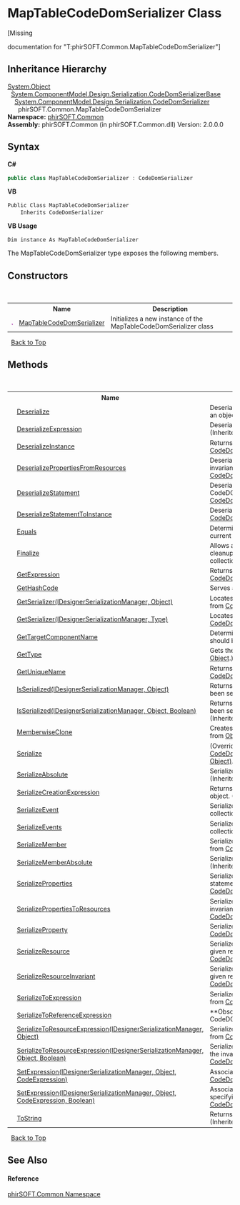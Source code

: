 # MapTableCodeDomSerializer Class
 

\[Missing <summary> documentation for "T:phirSOFT.Common.MapTableCodeDomSerializer"\]


## Inheritance Hierarchy
<a href="http://msdn2.microsoft.com/en-us/library/e5kfa45b" target="_blank">System.Object</a><br />&nbsp;&nbsp;<a href="http://msdn2.microsoft.com/en-us/library/236th9fz" target="_blank">System.ComponentModel.Design.Serialization.CodeDomSerializerBase</a><br />&nbsp;&nbsp;&nbsp;&nbsp;<a href="http://msdn2.microsoft.com/en-us/library/a461y9w0" target="_blank">System.ComponentModel.Design.Serialization.CodeDomSerializer</a><br />&nbsp;&nbsp;&nbsp;&nbsp;&nbsp;&nbsp;phirSOFT.Common.MapTableCodeDomSerializer<br />
**Namespace:**&nbsp;<a href="e822f0a1-f524-76ce-c72d-9a62b8c4e673">phirSOFT.Common</a><br />**Assembly:**&nbsp;phirSOFT.Common (in phirSOFT.Common.dll) Version: 2.0.0.0

## Syntax

**C#**<br />
``` C#
public class MapTableCodeDomSerializer : CodeDomSerializer
```

**VB**<br />
``` VB
Public Class MapTableCodeDomSerializer
	Inherits CodeDomSerializer
```

**VB Usage**<br />
``` VB Usage
Dim instance As MapTableCodeDomSerializer
```

The MapTableCodeDomSerializer type exposes the following members.


## Constructors
&nbsp;<table><tr><th></th><th>Name</th><th>Description</th></tr><tr><td>![Public method](media/pubmethod.gif "Public method")</td><td><a href="6467f149-bc1a-1b96-5eb1-6ce5a44a6318">MapTableCodeDomSerializer</a></td><td>
Initializes a new instance of the MapTableCodeDomSerializer class</td></tr></table>&nbsp;
<a href="#maptablecodedomserializer-class">Back to Top</a>

## Methods
&nbsp;<table><tr><th></th><th>Name</th><th>Description</th></tr><tr><td>![Public method](media/pubmethod.gif "Public method")</td><td><a href="http://msdn2.microsoft.com/en-us/library/07yxt4f5" target="_blank">Deserialize</a></td><td>
Deserializes the specified serialized CodeDOM object into an object.
 (Inherited from <a href="http://msdn2.microsoft.com/en-us/library/a461y9w0" target="_blank">CodeDomSerializer</a>.)</td></tr><tr><td>![Protected method](media/protmethod.gif "Protected method")</td><td><a href="http://msdn2.microsoft.com/en-us/library/138s8kbk" target="_blank">DeserializeExpression</a></td><td>
Deserializes the given expression into an in-memory object.
 (Inherited from <a href="http://msdn2.microsoft.com/en-us/library/236th9fz" target="_blank">CodeDomSerializerBase</a>.)</td></tr><tr><td>![Protected method](media/protmethod.gif "Protected method")</td><td><a href="http://msdn2.microsoft.com/en-us/library/782s3zkb" target="_blank">DeserializeInstance</a></td><td>
Returns an instance of the given type.
 (Inherited from <a href="http://msdn2.microsoft.com/en-us/library/236th9fz" target="_blank">CodeDomSerializerBase</a>.)</td></tr><tr><td>![Protected method](media/protmethod.gif "Protected method")</td><td><a href="http://msdn2.microsoft.com/en-us/library/c670yd28" target="_blank">DeserializePropertiesFromResources</a></td><td>
Deserializes properties on the given object from the invariant culture’s resource bundle.
 (Inherited from <a href="http://msdn2.microsoft.com/en-us/library/236th9fz" target="_blank">CodeDomSerializerBase</a>.)</td></tr><tr><td>![Protected method](media/protmethod.gif "Protected method")</td><td><a href="http://msdn2.microsoft.com/en-us/library/47dz0w92" target="_blank">DeserializeStatement</a></td><td>
Deserializes a statement by interpreting and executing a CodeDOM statement.
 (Inherited from <a href="http://msdn2.microsoft.com/en-us/library/236th9fz" target="_blank">CodeDomSerializerBase</a>.)</td></tr><tr><td>![Protected method](media/protmethod.gif "Protected method")</td><td><a href="http://msdn2.microsoft.com/en-us/library/h24zy9hx" target="_blank">DeserializeStatementToInstance</a></td><td>
Deserializes a single statement.
 (Inherited from <a href="http://msdn2.microsoft.com/en-us/library/a461y9w0" target="_blank">CodeDomSerializer</a>.)</td></tr><tr><td>![Public method](media/pubmethod.gif "Public method")</td><td><a href="http://msdn2.microsoft.com/en-us/library/bsc2ak47" target="_blank">Equals</a></td><td>
Determines whether the specified object is equal to the current object.
 (Inherited from <a href="http://msdn2.microsoft.com/en-us/library/e5kfa45b" target="_blank">Object</a>.)</td></tr><tr><td>![Protected method](media/protmethod.gif "Protected method")</td><td><a href="http://msdn2.microsoft.com/en-us/library/4k87zsw7" target="_blank">Finalize</a></td><td>
Allows an object to try to free resources and perform other cleanup operations before it is reclaimed by garbage collection.
 (Inherited from <a href="http://msdn2.microsoft.com/en-us/library/e5kfa45b" target="_blank">Object</a>.)</td></tr><tr><td>![Protected method](media/protmethod.gif "Protected method")</td><td><a href="http://msdn2.microsoft.com/en-us/library/cykbye8w" target="_blank">GetExpression</a></td><td>
Returns an expression for the given object.
 (Inherited from <a href="http://msdn2.microsoft.com/en-us/library/236th9fz" target="_blank">CodeDomSerializerBase</a>.)</td></tr><tr><td>![Public method](media/pubmethod.gif "Public method")</td><td><a href="http://msdn2.microsoft.com/en-us/library/zdee4b3y" target="_blank">GetHashCode</a></td><td>
Serves as the default hash function.
 (Inherited from <a href="http://msdn2.microsoft.com/en-us/library/e5kfa45b" target="_blank">Object</a>.)</td></tr><tr><td>![Protected method](media/protmethod.gif "Protected method")</td><td><a href="http://msdn2.microsoft.com/en-us/library/xt9a9edz" target="_blank">GetSerializer(IDesignerSerializationManager, Object)</a></td><td>
Locates a serializer for the given object value.
 (Inherited from <a href="http://msdn2.microsoft.com/en-us/library/236th9fz" target="_blank">CodeDomSerializerBase</a>.)</td></tr><tr><td>![Protected method](media/protmethod.gif "Protected method")</td><td><a href="http://msdn2.microsoft.com/en-us/library/2e3t0e04" target="_blank">GetSerializer(IDesignerSerializationManager, Type)</a></td><td>
Locates a serializer for the given type.
 (Inherited from <a href="http://msdn2.microsoft.com/en-us/library/236th9fz" target="_blank">CodeDomSerializerBase</a>.)</td></tr><tr><td>![Public method](media/pubmethod.gif "Public method")</td><td><a href="http://msdn2.microsoft.com/en-us/library/ms133925" target="_blank">GetTargetComponentName</a></td><td>
Determines which statement group the given statement should belong to.
 (Inherited from <a href="http://msdn2.microsoft.com/en-us/library/a461y9w0" target="_blank">CodeDomSerializer</a>.)</td></tr><tr><td>![Public method](media/pubmethod.gif "Public method")</td><td><a href="http://msdn2.microsoft.com/en-us/library/dfwy45w9" target="_blank">GetType</a></td><td>
Gets the <a href="http://msdn2.microsoft.com/en-us/library/42892f65" target="_blank">Type</a> of the current instance.
 (Inherited from <a href="http://msdn2.microsoft.com/en-us/library/e5kfa45b" target="_blank">Object</a>.)</td></tr><tr><td>![Protected method](media/protmethod.gif "Protected method")</td><td><a href="http://msdn2.microsoft.com/en-us/library/kst8zd2b" target="_blank">GetUniqueName</a></td><td>
Returns a unique name for the given object.
 (Inherited from <a href="http://msdn2.microsoft.com/en-us/library/236th9fz" target="_blank">CodeDomSerializerBase</a>.)</td></tr><tr><td>![Protected method](media/protmethod.gif "Protected method")</td><td><a href="http://msdn2.microsoft.com/en-us/library/6f8xx47a" target="_blank">IsSerialized(IDesignerSerializationManager, Object)</a></td><td>
Returns a value indicating whether the given object has been serialized.
 (Inherited from <a href="http://msdn2.microsoft.com/en-us/library/236th9fz" target="_blank">CodeDomSerializerBase</a>.)</td></tr><tr><td>![Protected method](media/protmethod.gif "Protected method")</td><td><a href="http://msdn2.microsoft.com/en-us/library/ms133930" target="_blank">IsSerialized(IDesignerSerializationManager, Object, Boolean)</a></td><td>
Returns a value indicating whether the given object has been serialized, optionally considering preset expressions.
 (Inherited from <a href="http://msdn2.microsoft.com/en-us/library/236th9fz" target="_blank">CodeDomSerializerBase</a>.)</td></tr><tr><td>![Protected method](media/protmethod.gif "Protected method")</td><td><a href="http://msdn2.microsoft.com/en-us/library/57ctke0a" target="_blank">MemberwiseClone</a></td><td>
Creates a shallow copy of the current <a href="http://msdn2.microsoft.com/en-us/library/e5kfa45b" target="_blank">Object</a>.
 (Inherited from <a href="http://msdn2.microsoft.com/en-us/library/e5kfa45b" target="_blank">Object</a>.)</td></tr><tr><td>![Public method](media/pubmethod.gif "Public method")</td><td><a href="a4ae2d11-b1ff-45a4-12b2-7d470889dcb2">Serialize</a></td><td> (Overrides <a href="http://msdn2.microsoft.com/en-us/library/wdt24xff" target="_blank">CodeDomSerializer.Serialize(IDesignerSerializationManager, Object)</a>.)</td></tr><tr><td>![Public method](media/pubmethod.gif "Public method")</td><td><a href="http://msdn2.microsoft.com/en-us/library/eh8ft6ed" target="_blank">SerializeAbsolute</a></td><td>
Serializes the given object, accounting for default values.
 (Inherited from <a href="http://msdn2.microsoft.com/en-us/library/a461y9w0" target="_blank">CodeDomSerializer</a>.)</td></tr><tr><td>![Protected method](media/protmethod.gif "Protected method")</td><td><a href="http://msdn2.microsoft.com/en-us/library/fk1a1caf" target="_blank">SerializeCreationExpression</a></td><td>
Returns an expression representing the creation of the given object.
 (Inherited from <a href="http://msdn2.microsoft.com/en-us/library/236th9fz" target="_blank">CodeDomSerializerBase</a>.)</td></tr><tr><td>![Protected method](media/protmethod.gif "Protected method")</td><td><a href="http://msdn2.microsoft.com/en-us/library/6f6w253a" target="_blank">SerializeEvent</a></td><td>
Serializes the given event into the given statement collection.
 (Inherited from <a href="http://msdn2.microsoft.com/en-us/library/236th9fz" target="_blank">CodeDomSerializerBase</a>.)</td></tr><tr><td>![Protected method](media/protmethod.gif "Protected method")</td><td><a href="http://msdn2.microsoft.com/en-us/library/5db2xswe" target="_blank">SerializeEvents</a></td><td>
Serializes the specified events into the given statement collection.
 (Inherited from <a href="http://msdn2.microsoft.com/en-us/library/236th9fz" target="_blank">CodeDomSerializerBase</a>.)</td></tr><tr><td>![Public method](media/pubmethod.gif "Public method")</td><td><a href="http://msdn2.microsoft.com/en-us/library/4b2kx56b" target="_blank">SerializeMember</a></td><td>
Serializes the given member on the given object.
 (Inherited from <a href="http://msdn2.microsoft.com/en-us/library/a461y9w0" target="_blank">CodeDomSerializer</a>.)</td></tr><tr><td>![Public method](media/pubmethod.gif "Public method")</td><td><a href="http://msdn2.microsoft.com/en-us/library/32fh44f9" target="_blank">SerializeMemberAbsolute</a></td><td>
Serializes the given member, accounting for default values.
 (Inherited from <a href="http://msdn2.microsoft.com/en-us/library/a461y9w0" target="_blank">CodeDomSerializer</a>.)</td></tr><tr><td>![Protected method](media/protmethod.gif "Protected method")</td><td><a href="http://msdn2.microsoft.com/en-us/library/k2zh692s" target="_blank">SerializeProperties</a></td><td>
Serializes the properties on the given object into the given statement collection.
 (Inherited from <a href="http://msdn2.microsoft.com/en-us/library/236th9fz" target="_blank">CodeDomSerializerBase</a>.)</td></tr><tr><td>![Protected method](media/protmethod.gif "Protected method")</td><td><a href="http://msdn2.microsoft.com/en-us/library/1cce6h78" target="_blank">SerializePropertiesToResources</a></td><td>
Serializes the properties on the given object into the invariant culture’s resource bundle.
 (Inherited from <a href="http://msdn2.microsoft.com/en-us/library/236th9fz" target="_blank">CodeDomSerializerBase</a>.)</td></tr><tr><td>![Protected method](media/protmethod.gif "Protected method")</td><td><a href="http://msdn2.microsoft.com/en-us/library/az9ea3b8" target="_blank">SerializeProperty</a></td><td>
Serializes a property on the given object.
 (Inherited from <a href="http://msdn2.microsoft.com/en-us/library/236th9fz" target="_blank">CodeDomSerializerBase</a>.)</td></tr><tr><td>![Protected method](media/protmethod.gif "Protected method")</td><td><a href="http://msdn2.microsoft.com/en-us/library/230e6t8x" target="_blank">SerializeResource</a></td><td>
Serializes the given object into a resource bundle using the given resource name.
 (Inherited from <a href="http://msdn2.microsoft.com/en-us/library/236th9fz" target="_blank">CodeDomSerializerBase</a>.)</td></tr><tr><td>![Protected method](media/protmethod.gif "Protected method")</td><td><a href="http://msdn2.microsoft.com/en-us/library/xet826fw" target="_blank">SerializeResourceInvariant</a></td><td>
Serializes the given object into a resource bundle using the given resource name.
 (Inherited from <a href="http://msdn2.microsoft.com/en-us/library/236th9fz" target="_blank">CodeDomSerializerBase</a>.)</td></tr><tr><td>![Protected method](media/protmethod.gif "Protected method")</td><td><a href="http://msdn2.microsoft.com/en-us/library/a3tzst2x" target="_blank">SerializeToExpression</a></td><td>
Serializes the given object into an expression.
 (Inherited from <a href="http://msdn2.microsoft.com/en-us/library/236th9fz" target="_blank">CodeDomSerializerBase</a>.)</td></tr><tr><td>![Protected method](media/protmethod.gif "Protected method")</td><td><a href="http://msdn2.microsoft.com/en-us/library/98x1kcx4" target="_blank">SerializeToReferenceExpression</a></td><td> **Obsolete. **
Serializes the specified value to a CodeDOM expression.
 (Inherited from <a href="http://msdn2.microsoft.com/en-us/library/a461y9w0" target="_blank">CodeDomSerializer</a>.)</td></tr><tr><td>![Protected method](media/protmethod.gif "Protected method")</td><td><a href="http://msdn2.microsoft.com/en-us/library/cy1361xb" target="_blank">SerializeToResourceExpression(IDesignerSerializationManager, Object)</a></td><td>
Serializes the given object into an expression.
 (Inherited from <a href="http://msdn2.microsoft.com/en-us/library/236th9fz" target="_blank">CodeDomSerializerBase</a>.)</td></tr><tr><td>![Protected method](media/protmethod.gif "Protected method")</td><td><a href="http://msdn2.microsoft.com/en-us/library/22h488yk" target="_blank">SerializeToResourceExpression(IDesignerSerializationManager, Object, Boolean)</a></td><td>
Serializes the given object into an expression appropriate for the invariant culture.
 (Inherited from <a href="http://msdn2.microsoft.com/en-us/library/236th9fz" target="_blank">CodeDomSerializerBase</a>.)</td></tr><tr><td>![Protected method](media/protmethod.gif "Protected method")</td><td><a href="http://msdn2.microsoft.com/en-us/library/b9z7fz25" target="_blank">SetExpression(IDesignerSerializationManager, Object, CodeExpression)</a></td><td>
Associates an object with an expression.
 (Inherited from <a href="http://msdn2.microsoft.com/en-us/library/236th9fz" target="_blank">CodeDomSerializerBase</a>.)</td></tr><tr><td>![Protected method](media/protmethod.gif "Protected method")</td><td><a href="http://msdn2.microsoft.com/en-us/library/ms133934" target="_blank">SetExpression(IDesignerSerializationManager, Object, CodeExpression, Boolean)</a></td><td>
Associates an object with an expression, optionally specifying a preset expression.
 (Inherited from <a href="http://msdn2.microsoft.com/en-us/library/236th9fz" target="_blank">CodeDomSerializerBase</a>.)</td></tr><tr><td>![Public method](media/pubmethod.gif "Public method")</td><td><a href="http://msdn2.microsoft.com/en-us/library/7bxwbwt2" target="_blank">ToString</a></td><td>
Returns a string that represents the current object.
 (Inherited from <a href="http://msdn2.microsoft.com/en-us/library/e5kfa45b" target="_blank">Object</a>.)</td></tr></table>&nbsp;
<a href="#maptablecodedomserializer-class">Back to Top</a>

## See Also


#### Reference
<a href="e822f0a1-f524-76ce-c72d-9a62b8c4e673">phirSOFT.Common Namespace</a><br />